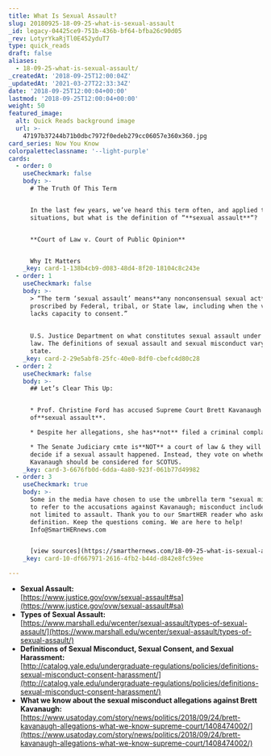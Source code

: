 ```yaml
---
title: What Is Sexual Assault?
slug: 20180925-18-09-25-what-is-sexual-assault
_id: legacy-04425ce9-751b-436b-bf64-bfba26c90d05
_rev: LotyrYkaRjTl0E452yduT7
type: quick_reads
draft: false
aliases:
  - 18-09-25-what-is-sexual-assault/
_createdAt: '2018-09-25T12:00:04Z'
_updatedAt: '2021-03-27T22:33:34Z'
date: '2018-09-25T12:00:04+00:00'
lastmod: '2018-09-25T12:00:04+00:00'
weight: 50
featured_image:
  alt: Quick Reads background image
  url: >-
    47197b37244b71b0dbc7972f0edeb279cc06057e360x360.jpg
card_series: Now You Know
colorpaletteclassname: '--light-purple'
cards:
  - order: 0
    useCheckmark: false
    body: >-
      # The Truth Of This Term


      In the last few years, we’ve heard this term often, and applied to various
      situations, but what is the definition of “**sexual assault**“?


      **Court of Law v. Court of Public Opinion**


      Why It Matters
    _key: card-1-138b4cb9-d083-48d4-8f20-18104c8c243e
  - order: 1
    useCheckmark: false
    body: >-
      > “The term ‘sexual assault’ means**any nonconsensual sexual act**
      proscribed by Federal, tribal, or State law, including when the victim
      lacks capacity to consent.”  
        
        
      U.S. Justice Department on what constitutes sexual assault under federal
      law. The definitions of sexual assault and sexual misconduct vary by
      state.
    _key: card-2-29e5abf8-25fc-40e0-8df0-cbefc4d80c28
  - order: 2
    useCheckmark: false
    body: >-
      ## Let’s Clear This Up:


      * Prof. Christine Ford has accused Supreme Court Brett Kavanaugh nominee
      of**sexual assault**.

      * Despite her allegations, she has**not** filed a criminal complaint.

      * The Senate Judiciary cmte is**NOT** a court of law & they will not
      decide if a sexual assault happened. Instead, they vote on whether
      Kavanaugh should be considered for SCOTUS.
    _key: card-3-6676fb0d-6dda-4a80-923f-061b77d49982
  - order: 3
    useCheckmark: true
    body: >-
      Some in the media have chosen to use the umbrella term "sexual misconduct"
      to refer to the accusations against Kavanaugh; misconduct includes, but is
      not limited to assault. Thank you to our SmartHER reader who asked for the
      definition. Keep the questions coming. We are here to help!
      Info@SmartHERnews.com


      [view sources](https://smarthernews.com/18-09-25-what-is-sexual-assault/)
    _key: card-10-df667971-2616-4fb2-b44d-d842e8fc59ee

---
```

* **Sexual Assault:**  
[https://www.justice.gov/ovw/sexual-assault#sa](https://www.justice.gov/ovw/sexual-assault#sa)
* **Types of Sexual Assault:**  
[https://www.marshall.edu/wcenter/sexual-assault/types-of-sexual-assault/](https://www.marshall.edu/wcenter/sexual-assault/types-of-sexual-assault/)
* **Definitions of Sexual Misconduct, Sexual Consent, and Sexual Harassment:**  
[http://catalog.yale.edu/undergraduate-regulations/policies/definitions-sexual-misconduct-consent-harassment/](http://catalog.yale.edu/undergraduate-regulations/policies/definitions-sexual-misconduct-consent-harassment/)
* **What we know about the sexual misconduct allegations against Brett Kavanaugh:**  
[https://www.usatoday.com/story/news/politics/2018/09/24/brett-kavanaugh-allegations-what-we-know-supreme-court/1408474002/](https://www.usatoday.com/story/news/politics/2018/09/24/brett-kavanaugh-allegations-what-we-know-supreme-court/1408474002/)
